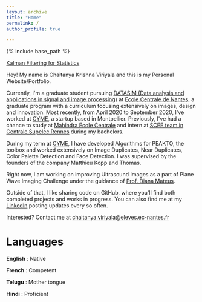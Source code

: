 ```yaml
---
layout: archive
title: "Home"
permalink: /
author_profile: true

---
```


{% include base_path %}

<a href="https://github.com/chaitanyaviriyala/Kalman_Filtering" target="_blank">Kalman Filtering for Statistics</a>

Hey! My name is Chaitanya Krishna Viriyala and this is my Personal Website/Portfolio.

Currently, I'm a graduate student pursuing <a href="https://www.ec-nantes.fr/engineering-programme-diplome-dingenieur/course-specialisations-yrs-23/data-analysis-and-applications-in-signal-and-image-processing" target="_blank"> DATASIM (Data analysis and applications in signal and image processing)</a>
at <a href="https://www.ec-nantes.fr" target="_blank">Ecole Centrale de Nantes</a>, a graduate program with a curriculum focusing extensively on images, design and innovation. Most recently, from April 2020 to September 2020, I've worked at <a href="https://cyme.io" target="_blank">CYME</a>, a startup based in Montpellier. Previously, I've had a chance to study at <a href="https://www.mahindraecolecentrale.edu.in" target="_blank">Mahindra Ecole Centrale</a> and intern at <a href="http://www-scee.rennes.supelec.fr/wp/" target="_blank">SCEE team in Centrale Supelec Rennes</a> during my bachelors.

During my term at <a href="https://cyme.io" target="_blank">CYME</a>,  I have developed Algorithms for PEAKTO, the toolbox and worked extensively on Image Duplicates, Near Duplicates, Color Palette Detection and Face Detection. I was supervised by the founders of the company Matthieu Kopp and Thomas. 

Right now, I am working on improving Ultrasound Images as a part of Plane Wave Imaging Challenge under the guidance of <a href="https://www.ls2n.fr/annuaire/Diana%20MATEUS/" target="_blank">Prof. Diana Mateus</a>.


Outside of that, I like sharing code on GitHub, where you'll find both completed projects and works in progress. You can also find me at my 
<a href="https://www.linkedin.com/in/chaitanya-krishna-viriyala-3956b011/" target="_blank">LinkedIn</a> posting updates every so often.


Interested? Contact me at [chaitanya.viriyala@eleves.ec-nantes.fr](mailto:chaitanya.viriyala@eleves.ec-nantes.fr)


Languages
======

**English** :  Native

**French**  : Competent

**Telugu**  : Mother tongue

**Hindi**   : Proficient


